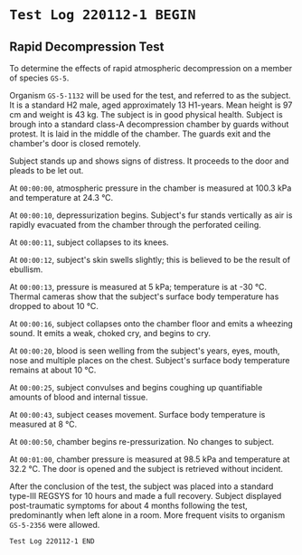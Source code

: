 <!-- v1.0.2 -->

# `Test Log 220112-1 BEGIN`
## Rapid Decompression Test
To determine the effects of rapid atmospheric decompression on a member of species `GS-5`.

Organism `GS-5-1132` will be used for the test, and referred to as the subject. It is a standard H2 male, aged approximately 13 H1-years. Mean height is 97 cm and weight is 43 kg. The subject is in good physical health.
Subject is brough into a standard class-A decompression chamber by guards without protest. It is laid in the middle of the chamber. The guards exit and the chamber's door is closed remotely.

Subject stands up and shows signs of distress. It proceeds to the door and pleads to be let out.

At `00:00:00`, atmospheric pressure in the chamber is measured at 100.3 kPa and temperature at 24.3 °C.

At `00:00:10`, depressurization begins. Subject's fur stands vertically as air is rapidly evacuated from the chamber through the perforated ceiling.

At `00:00:11`, subject collapses to its knees.

At `00:00:12`, subject's skin swells slightly; this is believed to be the result of ebullism.

At `00:00:13`, pressure is measured at 5 kPa; temperature is at -30 °C. Thermal cameras show that the subject's surface body temperature has dropped to about 10 °C.

At `00:00:16`, subject collapses onto the chamber floor and emits a wheezing sound. It emits a weak, choked cry, and begins to cry.

At `00:00:20`, blood is seen welling from the subject's years, eyes, mouth, nose and multiple places on the chest. Subject's surface body temperature remains at about 10 °C.

At `00:00:25`, subject convulses and begins coughing up quantifiable amounts of blood and internal tissue.

At `00:00:43`, subject ceases movement. Surface body temperature is measured at 8 °C.

At `00:00:50`, chamber begins re-pressurization. No changes to subject.

At `00:01:00`, chamber pressure is measured at 98.5 kPa and temperature at 32.2 °C. The door is opened and the subject is retrieved without incident.

After the conclusion of the test, the subject was placed into a standard type-III REGSYS for 10 hours and made a full recovery. Subject displayed post-traumatic symptoms for about 4 months following the test, predominantly when left alone in a room. More frequent visits to organism `GS-5-2356` were allowed.

`Test Log 220112-1 END`